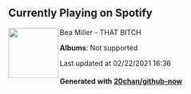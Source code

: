## Currently Playing on Spotify

[<img align="left" width="100" src="https://i.scdn.co/image/ab67616d0000b273862f00f2c621ea0c926f9e7c">](https://open.spotify.com/album/0kP7zWftghSBU2HVkjzcnP)

Bea Miller - THAT BITCH

**Albums**: Not supported

Last updated at 02/22/2021 16:36

#### Generated with [20chan/github-now](https://github.com/20chan/github-now)


<!--
**20chan/20chan** is a ✨ _special_ ✨ repository because its `README.md` (this file) appears on your GitHub profile.

Here are some ideas to get you started:

- 🔭 I’m currently working on ...
- 🌱 I’m currently learning ...
- 👯 I’m looking to collaborate on ...
- 🤔 I’m looking for help with ...
- 💬 Ask me about ...
- 📫 How to reach me: ...
- 😄 Pronouns: ...
- ⚡ Fun fact: ...
-->
